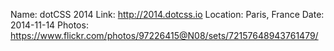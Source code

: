 Name: dotCSS 2014
Link: http://2014.dotcss.io
Location: Paris, France
Date: 2014-11-14
Photos: https://www.flickr.com/photos/97226415@N08/sets/72157648943761479/